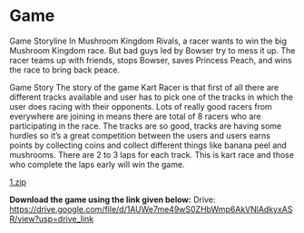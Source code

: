 # Game

Game Storyline 
In Mushroom Kingdom Rivals, a racer wants to win the big Mushroom Kingdom race. But bad guys led by Bowser try to mess it up. The racer teams up with friends, stops Bowser, saves Princess Peach, and wins the race to bring back peace.

Game Story
The story of the game Kart Racer is that first of all there are different tracks available and user has to pick one of the tracks in which the user does racing with their opponents. Lots of really good racers from everywhere are joining in means there are total of 8 racers who are participating in the race. The tracks are so good, tracks are having some hurdles so it’s a great competition between the users and users earns points by collecting coins and collect different things like banana peel and mushrooms. There are 2 to 3 laps for each track. This is kart race and those who complete the laps early will win the game.


[1.zip](https://github.com/FaizanAbbas512/Game/files/13803641/1.zip)

**Download the game using the link given below:**
Drive: https://drive.google.com/file/d/1AUWe7me49wS0ZHbWmp6AkVNlAdkyxASR/view?usp=drive_link
